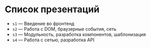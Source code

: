 # Список презентаций

- `s1` &mdash; Введение во фронтенд
- `s2` &mdash; Работа с DOM, браузерные события, сеть
- `s3` &mdash; Модульность, разработка компонентов, шаблонизация
- `s4` &mdash; Работа с сетью, разработка API

